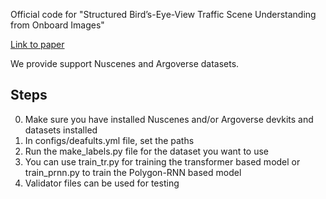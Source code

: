 Official code for "Structured Bird’s-Eye-View Traffic Scene Understanding from Onboard Images"

[Link to paper](https://arxiv.org/pdf/2110.01997.pdf)

We provide support Nuscenes and Argoverse datasets. 

## Steps
0. Make sure you have installed Nuscenes and/or Argoverse devkits and datasets installed
1. In configs/deafults.yml file, set the paths
2. Run the make_labels.py file for the dataset you want to use
3. You can use train_tr.py for training the transformer based model or train_prnn.py to train the Polygon-RNN based model
4. Validator files can be used for testing

